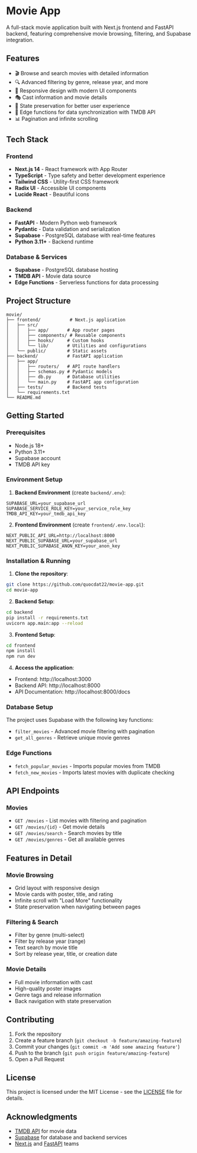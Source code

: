 # Movie App

A full-stack movie application built with Next.js frontend and FastAPI backend, featuring comprehensive movie browsing, filtering, and Supabase integration.

## Features

- 🎬 Browse and search movies with detailed information
- 🔍 Advanced filtering by genre, release year, and more
- 📱 Responsive design with modern UI components
- 🎭 Cast information and movie details
- 🔄 State preservation for better user experience
- 🚀 Edge functions for data synchronization with TMDB API
- 📊 Pagination and infinite scrolling

## Tech Stack

### Frontend
- **Next.js 14** - React framework with App Router
- **TypeScript** - Type safety and better development experience
- **Tailwind CSS** - Utility-first CSS framework
- **Radix UI** - Accessible UI components
- **Lucide React** - Beautiful icons

### Backend
- **FastAPI** - Modern Python web framework
- **Pydantic** - Data validation and serialization
- **Supabase** - PostgreSQL database with real-time features
- **Python 3.11+** - Backend runtime

### Database & Services
- **Supabase** - PostgreSQL database hosting
- **TMDB API** - Movie data source
- **Edge Functions** - Serverless functions for data processing

## Project Structure

```
movie/
├── frontend/           # Next.js application
│   ├── src/
│   │   ├── app/       # App router pages
│   │   ├── components/ # Reusable components
│   │   ├── hooks/     # Custom hooks
│   │   └── lib/       # Utilities and configurations
│   └── public/        # Static assets
├── backend/           # FastAPI application
│   ├── app/
│   │   ├── routers/   # API route handlers
│   │   ├── schemas.py # Pydantic models
│   │   ├── db.py      # Database utilities
│   │   └── main.py    # FastAPI app configuration
│   ├── tests/         # Backend tests
│   └── requirements.txt
└── README.md
```

## Getting Started

### Prerequisites
- Node.js 18+
- Python 3.11+
- Supabase account
- TMDB API key

### Environment Setup

1. **Backend Environment** (create `backend/.env`):
```env
SUPABASE_URL=your_supabase_url
SUPABASE_SERVICE_ROLE_KEY=your_service_role_key
TMDB_API_KEY=your_tmdb_api_key
```

2. **Frontend Environment** (create `frontend/.env.local`):
```env
NEXT_PUBLIC_API_URL=http://localhost:8000
NEXT_PUBLIC_SUPABASE_URL=your_supabase_url
NEXT_PUBLIC_SUPABASE_ANON_KEY=your_anon_key
```

### Installation & Running

1. **Clone the repository**:
```bash
git clone https://github.com/quocdat22/movie-app.git
cd movie-app
```

2. **Backend Setup**:
```bash
cd backend
pip install -r requirements.txt
uvicorn app.main:app --reload
```

3. **Frontend Setup**:
```bash
cd frontend
npm install
npm run dev
```

4. **Access the application**:
- Frontend: http://localhost:3000
- Backend API: http://localhost:8000
- API Documentation: http://localhost:8000/docs

### Database Setup

The project uses Supabase with the following key functions:
- `filter_movies` - Advanced movie filtering with pagination
- `get_all_genres` - Retrieve unique movie genres

### Edge Functions

- `fetch_popular_movies` - Imports popular movies from TMDB
- `fetch_new_movies` - Imports latest movies with duplicate checking

## API Endpoints

### Movies
- `GET /movies` - List movies with filtering and pagination
- `GET /movies/{id}` - Get movie details
- `GET /movies/search` - Search movies by title
- `GET /movies/genres` - Get all available genres

## Features in Detail

### Movie Browsing
- Grid layout with responsive design
- Movie cards with poster, title, and rating
- Infinite scroll with "Load More" functionality
- State preservation when navigating between pages

### Filtering & Search
- Filter by genre (multi-select)
- Filter by release year (range)
- Text search by movie title
- Sort by release year, title, or creation date

### Movie Details
- Full movie information with cast
- High-quality poster images
- Genre tags and release information
- Back navigation with state preservation

## Contributing

1. Fork the repository
2. Create a feature branch (`git checkout -b feature/amazing-feature`)
3. Commit your changes (`git commit -m 'Add some amazing feature'`)
4. Push to the branch (`git push origin feature/amazing-feature`)
5. Open a Pull Request

## License

This project is licensed under the MIT License - see the [LICENSE](LICENSE) file for details.

## Acknowledgments

- [TMDB API](https://www.themoviedb.org/documentation/api) for movie data
- [Supabase](https://supabase.com/) for database and backend services
- [Next.js](https://nextjs.org/) and [FastAPI](https://fastapi.tiangolo.com/) teams
